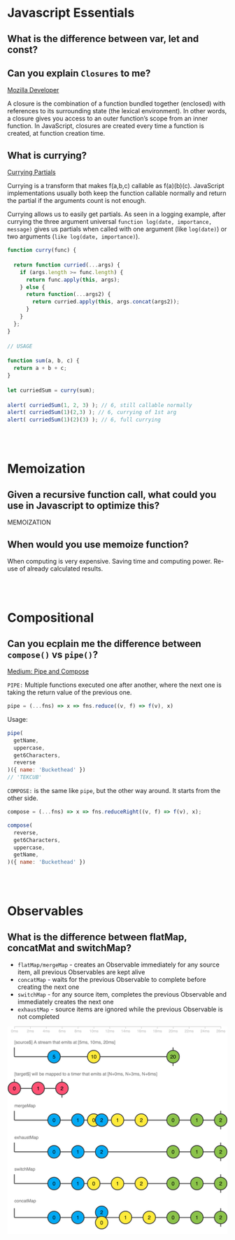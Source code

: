 # Javascript Essentials

## What is the difference between var, let and const?

## Can you explain `Closures` to me?
[Mozilla Developer](https://developer.mozilla.org/en-US/docs/Web/JavaScript/Closures)

  A closure is the combination of a function bundled together (enclosed) with references to its surrounding state (the lexical environment). In other words, a closure gives you access to an outer function’s scope from an inner function. In JavaScript, closures are created every time a function is created, at function creation time.

## What is currying?

[Currying Partials](https://javascript.info/currying-partials)

Currying is a transform that makes f(a,b,c) callable as f(a)(b)(c). JavaScript implementations usually both keep the function callable normally and return the partial if the arguments count is not enough.

Currying allows us to easily get partials. As seen in a logging example, after currying the three argument universal `function log(date, importance, message)` gives us partials when called with one argument (like `log(date)`) or two arguments (`like log(date, importance)`).

```javascript
function curry(func) {

  return function curried(...args) {
    if (args.length >= func.length) {
      return func.apply(this, args);
    } else {
      return function(...args2) {
        return curried.apply(this, args.concat(args2));
      }
    }
  };
}

// USAGE

function sum(a, b, c) {
  return a + b + c;
}

let curriedSum = curry(sum);

alert( curriedSum(1, 2, 3) ); // 6, still callable normally
alert( curriedSum(1)(2,3) ); // 6, currying of 1st arg
alert( curriedSum(1)(2)(3) ); // 6, full currying
```

<br><br>

# Memoization

## Given a recursive function call, what could you use in Javascript to optimize this?
MEMOIZATION

## When would you use memoize function?
When computing is very expensive.
Saving time and computing power.
Re-use of already calculated results.

<br><br>

# Compositional

## Can you ecplain me the difference between `compose()` vs `pipe()`?
  [Medium: Pipe and Compose](https://medium.com/free-code-camp/pipe-and-compose-in-javascript-5b04004ac937)
    
`PIPE:`
Multiple functions executed one after another, where the next one is taking the return value of the previous one.

```javascript
pipe = (...fns) => x => fns.reduce((v, f) => f(v), x)
```
Usage: 
```javascript
pipe(
  getName,
  uppercase,
  get6Characters,
  reverse 
)({ name: 'Buckethead' })
// 'TEKCUB'
```

`COMPOSE:` is the same like `pipe`, but the other way around. It starts from the other side.

```javascript
compose = (...fns) => x => fns.reduceRight((v, f) => f(v), x);
```

```javascript
compose(
  reverse,
  get6Characters,
  uppercase,
  getName,
)({ name: 'Buckethead' })
```

<br><br>

# Observables

## What is the difference between flatMap, concatMat and switchMap?

- `flatMap/mergeMap` - creates an Observable immediately for any source item, all previous Observables are kept alive
- `concatMap` - waits for the previous Observable to complete before creating the next one
- `switchMap` - for any source item, completes the previous Observable and immediately creates the next one
- `exhaustMap` - source items are ignored while the previous Observable is not completed

![observables][observables]

[observables]: ./assets/javascript-essentials-observables.png "Observables"
